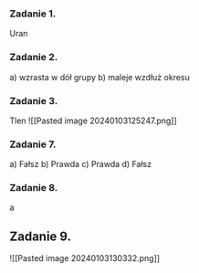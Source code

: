 ### Zadanie 1.
Uran
### Zadanie 2.
a) wzrasta w dół grupy
b) maleje wzdłuż okresu
### Zadanie 3.
Tlen
![[Pasted image 20240103125247.png]]
### Zadanie 7.
a) Fałsz
b) Prawda
c) Prawda
d) Fałsz
### Zadanie 8.
a
## Zadanie 9.
![[Pasted image 20240103130332.png]]